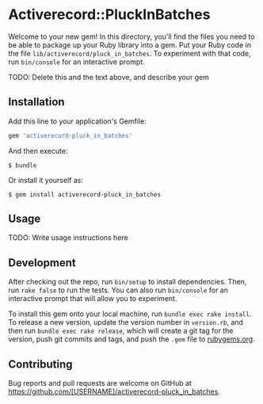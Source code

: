 # Activerecord::PluckInBatches

Welcome to your new gem! In this directory, you'll find the files you need to be able to package up your Ruby library into a gem. Put your Ruby code in the file `lib/activerecord/pluck_in_batches`. To experiment with that code, run `bin/console` for an interactive prompt.

TODO: Delete this and the text above, and describe your gem

## Installation

Add this line to your application's Gemfile:

```ruby
gem 'activerecord-pluck_in_batches'
```

And then execute:

    $ bundle

Or install it yourself as:

    $ gem install activerecord-pluck_in_batches

## Usage

TODO: Write usage instructions here

## Development

After checking out the repo, run `bin/setup` to install dependencies. Then, run `rake false` to run the tests. You can also run `bin/console` for an interactive prompt that will allow you to experiment.

To install this gem onto your local machine, run `bundle exec rake install`. To release a new version, update the version number in `version.rb`, and then run `bundle exec rake release`, which will create a git tag for the version, push git commits and tags, and push the `.gem` file to [rubygems.org](https://rubygems.org).

## Contributing

Bug reports and pull requests are welcome on GitHub at https://github.com/[USERNAME]/activerecord-pluck_in_batches.

